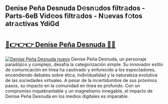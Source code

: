 ## Denise Peña Desnuda D𝚎sn𝚞dos filtr𝚊dos - Parts-6eB Vid𝚎os filtr𝚊dos - N𝚞evas f𝚘tos atr𝚊ctivas YdiGd

# <h2><a href="http://mb7jz19.tromn.icu/?c=Denise+Pe%c3%b1a+Desnuda">🔗👉👉👉 Denise Peña Desnuda 🔗🔗</a></h2>

[![Denise Peña Desnuda nuevo](https://i.imgur.com/pEAQMta.gif)](http://mb7jz19.tromn.icu/?c=Denise+Pe%c3%b1a+Desnuda)
Denise Peña Desnuda, un personaje paradójico y complejo, desafía la categorización simple. Su innovador estilo de comunicación en línea ha cautivado y enfurecido a los espectadores, encendiendo debates sobre ética, individualidad y la naturaleza evolutiva de las sociedades virtuales. A pesar de la incertidumbre de sus próximos pasos, su impacto en la comunidad en línea es profundo. Con un compromiso inquebrantable y un magnetismo innegable, el impacto de Denise Peña Desnuda en los medios digitales es imparable.
